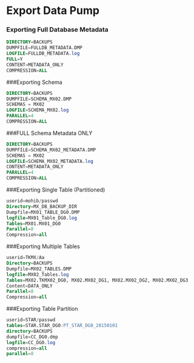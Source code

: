 # Export Data Pump 

### Exporting Full Database Metadata
~~~sql
DIRECTORY=BACKUPS
DUMPFILE=FULLDB_METADATA.DMP  
LOGFILE=FULLDB_METADATA.log  
FULL=Y
CONTENT=METADATA_ONLY
COMPRESSION=ALL
~~~

###Exporting Schema 
~~~sql
DIRECTORY=BACKUPS
DUMPFILE=SCHEMA_MX02.DMP
SCHEMAS = MX02
LOGFILE=SCHEMA_MX02.log   
PARALLEL=4
COMPRESSION=ALL
~~~

###FULL Schema Metadata ONLY
~~~sql
DIRECTORY=BACKUPS
DUMPFILE=SCHEMA_MX02_METADATA.DMP
SCHEMAS = MX02
LOGFILE=SCHEMA_MX02_METADATA.log   
CONTENT=METADATA_ONLY
PARALLEL=4
COMPRESSION=ALL
~~~

###Exporting Single Table (Partitioned)
~~~sql
userid=mohib/passwd
Directory=MX_DB_BACKUP_DIR
Dumpfile=MX01_TABLE_DG0.DMP
logfile=MX01_Table_DG0.log
Tables=MX01.MX01_DG0
Parallel=8
Compression=all
~~~

###Exporting Multiple Tables
~~~sql
userid=TKMX/Aa
Directory=BACKUPS
Dumpfile=MX02_TABLES.DMP
logfile=MX02_Tables.log
Tables=MX02.TKMX02_DG0, MX02.MX02_DG1, MX02.MX02_DG2, MX02.MX02_DG3
Content=DATA_ONLY
Parallel=8
Compression=all
~~~

###Exporting Table Partition
~~~sql
userid=STAR/passwd
tables=STAR.STAR_DG0:PT_STAR_DG0_20150101
directory=BACKUPS
dumpfile=CC_DG0.dmp
logfile=CC_DG0.log
compression=all
parallel=8
~~~
